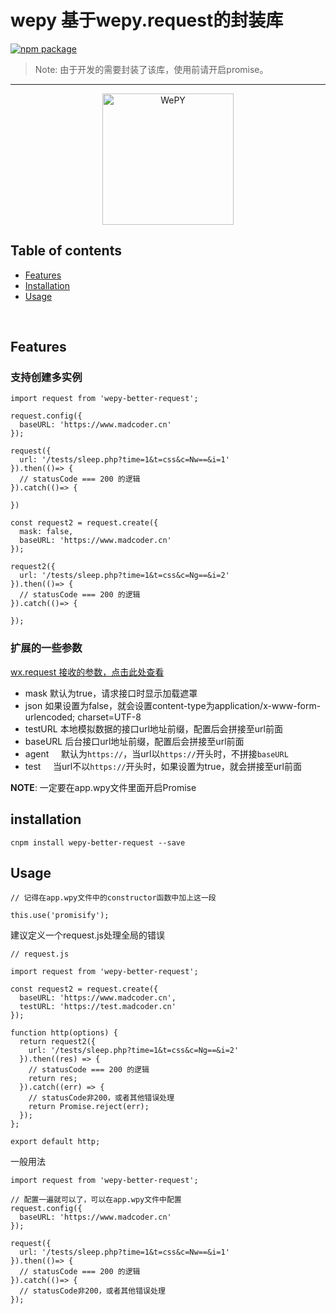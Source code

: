 # wepy 基于wepy.request的封装库

[![npm package](https://nodei.co/npm/wepy-better-request.png?downloads=true&downloadRank=true&stars=true)](https://www.npmjs.com/package/wepy-better-request)

> Note: 由于开发的需要封装了该库，使用前请开启promise。

---

<p align="center">
  <a href="https://tencent.github.io/wepy/">
    <img alt="WePY" src="http://sem.g3img.com/g3img/zhongshihudong/c2_20170623114249_41503.png" width="210"/>
  </a>
</p>

## Table of contents

  - [Features](#features)
  - [Installation](#installation)
  - [Usage](#usage)

<br/>

## Features

### 支持创建多实例

```
import request from 'wepy-better-request';

request.config({
  baseURL: 'https://www.madcoder.cn'
});

request({
  url: '/tests/sleep.php?time=1&t=css&c=Nw==&i=1'
}).then(()=> {
  // statusCode === 200 的逻辑
}).catch(()=> {

})

const request2 = request.create({
  mask: false,
  baseURL: 'https://www.madcoder.cn'
});

request2({
  url: '/tests/sleep.php?time=1&t=css&c=Ng==&i=2'
}).then(()=> {
  // statusCode === 200 的逻辑
}).catch(()=> {

});

```

### 扩展的一些参数

[wx.request 接收的参数，点击此处查看](https://developers.weixin.qq.com/miniprogram/dev/api/network-request.html?t=20161122)

* mask      默认为true，请求接口时显示加载遮罩
* json      如果设置为false，就会设置content-type为application/x-www-form-urlencoded; charset=UTF-8
* testURL   本地模拟数据的接口url地址前缀，配置后会拼接至url前面
* baseURL   后台接口url地址前缀，配置后会拼接至url前面
* agent     默认为`https://`，当url以`https://`开头时，不拼接`baseURL`
* test      当url不以`https://`开头时，如果设置为true，就会拼接至url前面

__NOTE__: 一定要在app.wpy文件里面开启Promise

## installation

```
cnpm install wepy-better-request --save
```


## Usage

```
// 记得在app.wpy文件中的constructor函数中加上这一段

this.use('promisify');

```

建议定义一个request.js处理全局的错误
```
// request.js

import request from 'wepy-better-request';

const request2 = request.create({
  baseURL: 'https://www.madcoder.cn',
  testURL: 'https://test.madcoder.cn'
});

function http(options) {
  return request2({
    url: '/tests/sleep.php?time=1&t=css&c=Ng==&i=2'
  }).then((res) => {
    // statusCode === 200 的逻辑
    return res;
  }).catch((err) => {
    // statusCode非200，或者其他错误处理
    return Promise.reject(err);
  });
};

export default http;

```

一般用法
```
import request from 'wepy-better-request';

// 配置一遍就可以了，可以在app.wpy文件中配置
request.config({
  baseURL: 'https://www.madcoder.cn'
});

request({
  url: '/tests/sleep.php?time=1&t=css&c=Nw==&i=1'
}).then(()=> {
  // statusCode === 200 的逻辑
}).catch(()=> {
  // statusCode非200，或者其他错误处理
});
```
